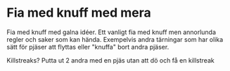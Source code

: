 # Fia med knuff med mera
Fia med knuff med galna idéer.
Ett vanligt fia med knuff men annorlunda regler och saker som kan hända. Exempelvis andra tärningar som har olika sätt för pjäser att flyttas eller "knuffa" bort andra pjäser.

Killstreaks? Putta ut 2 andra med en pjäs utan att dö och få en killstreak